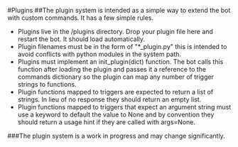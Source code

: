 #Plugins
##The plugin system is intended as a simple way to extend the bot with custom commands. It has a few simple rules.

- Plugins live in the /plugins directory. Drop your plugin file here and restart the bot. It should load automatically.
- Plugin filenames must be in the form of "*_plugin.py" this is intended to avoid conflicts with python modules in the 
system path.
- Plugins must implement an init_plugin(dict) function. The bot calls this function after loading the plugin and passes
it a reference to the commands dictionary so the plugin can map any number of trigger strings to functions.
- Plugin functions mapped to triggers are expected to return a list of strings. In lieu of no response they should
return an empty list.
- Plugin functions mapped to triggers that expect an argument string must use a keyword to default the value to None and
by convention they should return a usage hint if they are called with args=None.

###The plugin system is a work in progress and may change significantly.